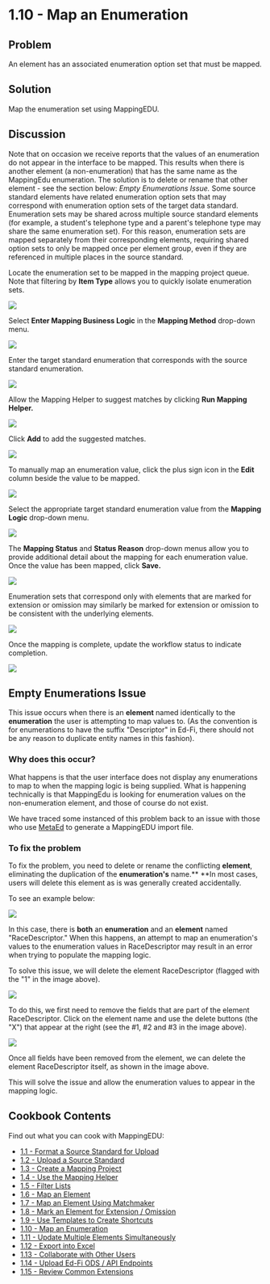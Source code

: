 # 1.10 - Map an Enumeration

## Problem

An element has an associated enumeration option set that must be mapped.

## Solution

Map the enumeration set using MappingEDU.

## Discussion

Note that on occasion we receive reports that the values of an enumeration do
not appear in the interface to be mapped. This results when there is another
element (a non-enumeration) that has the same name as the MappingEdu
enumeration. The solution is to delete or rename that other element - see the
section below: _Empty Enumerations Issue._ Some source standard elements have
related enumeration option sets that may correspond with enumeration option sets
of the target data standard. Enumeration sets may be shared across multiple
source standard elements (for example, a student's telephone type and a parent's
telephone type may share the same enumeration set). For this reason, enumeration
sets are mapped separately from their corresponding elements, requiring shared
option sets to only be mapped once per element group, even if they are
referenced in multiple places in the source standard.

Locate the enumeration set to be mapped in the mapping project queue.
Note that filtering by **Item Type** allows you to quickly isolate
enumeration sets.

![](../images/30081075/30081273.png)

Select **Enter Mapping Business Logic** in the **Mapping Method**
drop-down menu.

![](../images/30081075/30081274.png)

Enter the target standard enumeration that corresponds with the source
standard enumeration.

![](../images/30081075/30081275.png)

Allow the Mapping Helper to suggest matches by clicking **Run Mapping
Helper.**

![](../images/30081075/30081276.png)

Click **Add** to add the suggested matches.

![](../images/30081075/30081277.png)

To manually map an enumeration value, click the plus sign icon in the
**Edit** column beside the value to be mapped.

![](../images/30081075/30081278.png)

Select the appropriate target standard enumeration value from the
**Mapping Logic** drop-down menu.

![](../images/30081075/30081279.png)

The **Mapping Status** and **Status Reason** drop-down menus allow you
to provide additional detail about the mapping for each enumeration
value. Once the value has been mapped, click **Save.**

![](../images/30081075/30081286.png)

Enumeration sets that correspond only with elements that are marked for
extension or omission may similarly be marked for extension or omission
to be consistent with the underlying elements. 

![](../images/30081075/30081282.png)

Once the mapping is complete, update the workflow status to indicate
completion.

![](../images/30081075/30081285.png)

## Empty Enumerations Issue

This issue occurs when there is an **element** named identically to the
**enumeration** the user is attempting to map values to. (As the
convention is for enumerations to have the suffix "Descriptor" in Ed-Fi,
there should not be any reason to duplicate entity names in this
fashion).

### Why does this occur?

What happens is that the user interface does not display any
enumerations to map to when the mapping logic is being supplied. What is
happening technically is that MappingEdu is looking for enumeration
values on the non-enumeration element, and those  of course do not
exist.

We have traced some instanced of this problem back to an issue with
those who
use [MetaEd](https://techdocs.ed-fi.org/display/EDFIODS/MetaEd) to
generate a MappingEDU import file.

### To fix the problem

To fix the problem, you need to delete or rename the conflicting
**element**, eliminating the duplication of the **enumeration's**
name.** **In most cases, users will delete this element as is was
generally created accidentally.

To see an example below:

![](../images/30081075/95262475.png)

In this case, there is **both** an **enumeration** and an **element**
named "RaceDescriptor." When this happens, an attempt to map an
enumeration's values to the enumeration values in RaceDescriptor may
result in an error when trying to populate the mapping logic.

To solve this issue, we will delete the element RaceDescriptor (flagged
with the "1" in the image above).

![](../images/30081075/95262476.png)

To do this, we first need to remove the fields that are part of the
element RaceDescriptor.  Click on the element name and use the delete
buttons (the "X") that appear at the right (see the #1, #2 and #3 in the
image above).

![](../images/30081075/95262477.png)

Once all fields have been removed from the element, we can delete the
element RaceDescriptor itself, as shown in the image above.

This will solve the issue and allow the enumeration values to appear in
the mapping logic.

## Cookbook Contents

Find out what you can cook with MappingEDU:

* [1.1 - Format a Source Standard for Upload](1.1_-_Format_a_Source_Standard_for_Upload.md)
* [1.2 - Upload a Source Standard](1.2_-_Upload_a_Source_Standard.md)
* [1.3 - Create a Mapping Project](1.3_-_Create_a_Mapping_Project.md)
* [1.4 - Use the Mapping Helper](1.4_-_Use_the_Mapping_Helper.md)
* [1.5 - Filter Lists](1.5_-_Filter_Lists.md)
* [1.6 - Map an Element](1.6_-_Map_an_Element.md)
* [1.7 - Map an Element Using Matchmaker](1.7_-_Map_an_Element_Using_Matchmaker.md)
* [1.8 - Mark an Element for Extension / Omission](1.8_-_Mark_an_Element_for_Extension_Omission.md)
* [1.9 - Use Templates to Create Shortcuts](1.9_-_Use_Templates_to_Create_Shortcuts.md)
* [1.10 - Map an Enumeration](1.10_-_Map_an_Enumeration.md)
* [1.11 - Update Multiple Elements Simultaneously](1.11_-_Update_Multiple_Elements_Simultaneously.md)
* [1.12 - Export into Excel](1.12_-_Export_into_Excel.md)
* [1.13 - Collaborate with Other Users](1.13_-_Collaborate_with_Other_Users.md)
* [1.14 - Upload Ed-Fi ODS / API Endpoints](1.14_-_Upload_Ed-Fi_ODS_API_Endpoints.md)
* [1.15 - Review Common Extensions](1.15_-_Review_Common_Extensions.md)
